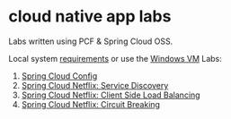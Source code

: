 # cloud native app labs

Labs written using PCF & Spring Cloud OSS.

Local system [requirements](https://github.com/pivotal-enablement/cloud-native-app-labs/blob/master/lab-instructions/requirements.md) or use the [Windows VM](https://github.com/pivotal-enablement/cloud-native-app-labs/blob/master/lab-instructions/windows-vm.md)
Labs:

1. [Spring Cloud Config](https://github.com/pivotal-enablement/cloud-native-app-labs/blob/master/lab-instructions/spring-cloud-config/sc-oss.md)
1. [Spring Cloud Netflix: Service Discovery](https://github.com/pivotal-enablement/cloud-native-app-labs/blob/master/lab-instructions/spring-cloud-netflix-service-discovery/sc-oss.md)
1. [Spring Cloud Netflix: Client Side Load Balancing](https://github.com/pivotal-enablement/cloud-native-app-labs/blob/master/lab-instructions/spring-cloud-netflix-client-side-load-balancer/sc-oss.md)
1. [Spring Cloud Netflix: Circuit Breaking](https://github.com/pivotal-enablement/cloud-native-app-labs/blob/master/lab-instructions/spring-cloud-netflix-circuit-breaking/sc-oss.md)
